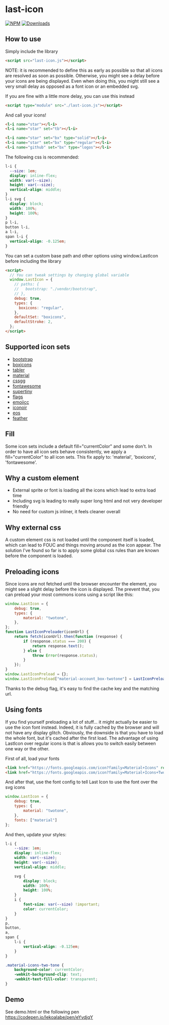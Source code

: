# last-icon

[![NPM](https://nodei.co/npm/last-icon.png?mini=true)](https://nodei.co/npm/last-icon/)
[![Downloads](https://img.shields.io/npm/dt/last-icon.svg)](https://www.npmjs.com/package/last-icon)

## How to use

Simply include the library

```html
<script src="last-icon.js"></script>
```

NOTE: it is recommended to define this as early as possible so that all icons are resolved as soon
as possible. Otherwise, you might see a delay before your icons are being displayed.
Even when doing this, you might still see a very small delay as opposed as a font icon or an embedded svg.

If you are fine with a little more delay, you can use this instead

```html
<script type="module" src="./last-icon.js"></script>
```

And call your icons!

```html
<l-i name="star"></l-i>
<l-i name="star" set="tb"></l-i>

<l-i name="star" set="bx" type="solid"></l-i>
<l-i name="star" set="bx" type="regular"></l-i>
<l-i name="github" set="bx" type="logos"></l-i>
```

The following css is recommended:

```css
l-i {
  --size: 1em;
  display: inline-flex;
  width: var(--size);
  height: var(--size);
  vertical-align: middle;
}
l-i svg {
  display: block;
  width: 100%;
  height: 100%;
}
p l-i,
button l-i,
a l-i,
span l-i {
  vertical-align: -0.125em;
}
```

You can set a custom base path and other options
using window.LastIcon before including the library

```html
<script>
  // You can tweak settings by changing global variable
  window.LastIcon = {
    // paths: {
    //   bootstrap: "./vendor/bootstrap",
    // },
    debug: true,
    types: {
      boxicons: "regular",
    },
    defaultSet: "boxicons",
    defaultStroke: 2,
  };
</script>
```

## Supported icon sets

- [bootstrap](https://icons.getbootstrap.com/)
- [boxicons](https://boxicons.com/)
- [tabler](https://tablericons.com/)
- [material](https://fonts.google.com/icons?selected=Material+Icons)
- [cssgg](https://css.gg/)
- [fontawesome](https://fontawesome.com/cheatsheet)
- [supertiny](https://github.com/edent/SuperTinyIcons)
- [flags](https://github.com/ducin/flag-svg-collection/)
- [emojicc](https://github.com/buildbreakdo/emoji-cc/)
- [iconoir](https://iconoir.com/)
- [eos](https://eos-icons.com/)
- [feather](https://feathericons.com/)

## Fill

Some icon sets include a default fill="currentColor" and some don't. In order
to have all icon sets behave consistently, we apply a fill="currentColor" to all
icon sets. This fix apply to: 'material', 'boxicons', 'fontawesome'.

## Why a custom element

- External sprite or font is loading all the icons which lead to extra load time
- Including svg is leading to really super long html and not very developer friendly
- No need for custom js inliner, it feels cleaner overall

## Why external css

A custom element css is not loaded until the component itself is loaded, which
can lead to FOUC and things moving around as the icon appear.
The solution I've found so far is to apply some global css rules than are known
before the component is loaded.

## Preloading icons

Since icons are not fetched until the browser encounter the element, you might see
a slight delay before the icon is displayed. The prevent that, you can
preload your most commons icons using a script like this:

```js
window.LastIcon = {
    debug: true,
    types: {
        material: "twotone",
    },
};
function LastIconPreloader(iconUrl) {
    return fetch(iconUrl).then(function (response) {
        if (response.status === 200) {
            return response.text();
        } else {
            throw Error(response.status);
        }
    });
}
window.LastIconPreload = {};
window.LastIconPreload["material-account_box-twotone"] = LastIconPreloader("https://cdn.jsdelivr.net/npm/@material-icons/svg@1.0.10/svg/account_box/twotone.svg");
```

Thanks to the debug flag, it's easy to find the cache key and the matching url.

## Using fonts

If you find yourself preloading a lot of stuff... it might actually be easier to use the icon font instead. Indeed, it
is fully cached by the browser and will not have any display glitch. Obviously, the downside is that you have
to load the whole font, but it's cached after the first load. The advantage of using LastIcon over regular icons
is that is allows you to switch easily between one way or the other.

First of all, load your fonts

```html
<link href="https://fonts.googleapis.com/icon?family=Material+Icons" rel="stylesheet">
<link href="https://fonts.googleapis.com/icon?family=Material+Icons+Two+Tone" rel="stylesheet">
```

And after that, use the font config to tell Last Icon to use the font over the svg icons

```js
window.LastIcon = {
    debug: true,
    types: {
        material: "twotone",
    },
    fonts: ["material"]
};
```

And then, update your styles:

```css
l-i {
    --size: 1em;
    display: inline-flex;
    width: var(--size);
    height: var(--size);
    vertical-align: middle;

    svg {
        display: block;
        width: 100%;
        height: 100%;
    }
    i {
        font-size: var(--size) !important;
        color: currentColor;
    }
}
p,
button,
a,
span {
    l-i {
        vertical-align: -0.125em;
    }
}

.material-icons-two-tone {
    background-color: currentColor;
    -webkit-background-clip: text;
    -webkit-text-fill-color: transparent;
}
```

## Demo

See demo.html or the following pen https://codepen.io/lekoalabe/pen/eYvdjqY
